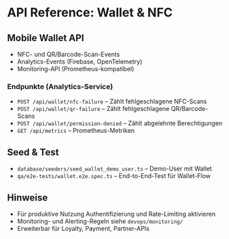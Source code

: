 # API Reference: Wallet & NFC

## Mobile Wallet API
- NFC- und QR/Barcode-Scan-Events
- Analytics-Events (Firebase, OpenTelemetry)
- Monitoring-API (Prometheus-kompatibel)

### Endpunkte (Analytics-Service)
- `POST /api/wallet/nfc-failure` – Zählt fehlgeschlagene NFC-Scans
- `POST /api/wallet/qr-failure` – Zählt fehlgeschlagene QR/Barcode-Scans
- `POST /api/wallet/permission-denied` – Zählt abgelehnte Berechtigungen
- `GET /api/metrics` – Prometheus-Metriken

## Seed & Test
- `database/seeders/seed_wallet_demo_user.ts` – Demo-User mit Wallet
- `qa/e2e-tests/wallet.e2e.spec.ts` – End-to-End-Test für Wallet-Flow

## Hinweise
- Für produktive Nutzung Authentifizierung und Rate-Limiting aktivieren
- Monitoring- und Alerting-Regeln siehe `devops/monitoring/`
- Erweiterbar für Loyalty, Payment, Partner-APIs
